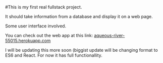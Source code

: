 #This is my first real fullstack project.

It should take information from a database and display it on a web page.

Some user interface involved.

You can check out the web app at this link: [aqueous-river-55015.herokuapp.com](http://aqueous-river-55015.herokuapp.com/)

I will be updating this more soon (biggist update will be changing format to ES6 and React. For now it has full functionallity.

